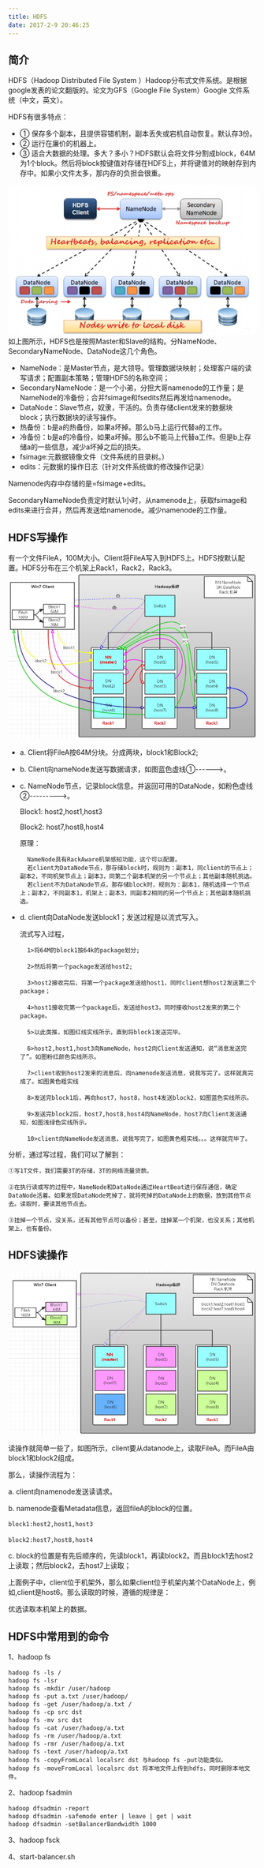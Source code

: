 ```yaml
---
title: HDFS
date: 2017-2-9 20:46:25
---
```


## 简介
HDFS（Hadoop Distributed File System ）Hadoop分布式文件系统。是根据google发表的论文翻版的。论文为GFS（Google File System）Google 文件系统（中文，英文）。

HDFS有很多特点：
-    ① 保存多个副本，且提供容错机制，副本丢失或宕机自动恢复。默认存3份。
-    ② 运行在廉价的机器上。
-    ③ 适合大数据的处理。多大？多小？HDFS默认会将文件分割成block，64M为1个block。然后将block按键值对存储在HDFS上，并将键值对的映射存到内存中。如果小文件太多，那内存的负担会很重。

![hdfs1](images/hdfs1.jpg)
如上图所示，HDFS也是按照Master和Slave的结构。分NameNode、SecondaryNameNode、DataNode这几个角色。

- NameNode：是Master节点，是大领导。管理数据块映射；处理客户端的读写请求；配置副本策略；管理HDFS的名称空间；
- SecondaryNameNode：是一个小弟，分担大哥namenode的工作量；是NameNode的冷备份；合并fsimage和fsedits然后再发给namenode。
- DataNode：Slave节点，奴隶，干活的。负责存储client发来的数据块block；执行数据块的读写操作。
- 热备份：b是a的热备份，如果a坏掉。那么b马上运行代替a的工作。
- 冷备份：b是a的冷备份，如果a坏掉。那么b不能马上代替a工作。但是b上存储a的一些信息，减少a坏掉之后的损失。
- fsimage:元数据镜像文件（文件系统的目录树。）
- edits：元数据的操作日志（针对文件系统做的修改操作记录）

Namenode内存中存储的是=fsimage+edits。

SecondaryNameNode负责定时默认1小时，从namenode上，获取fsimage和edits来进行合并，然后再发送给namenode。减少namenode的工作量。

## HDFS写操作
有一个文件FileA，100M大小。Client将FileA写入到HDFS上。HDFS按默认配置。HDFS分布在三个机架上Rack1，Rack2，Rack3。
![hdfs-write](images/hdfs-write.jpg)
- a. Client将FileA按64M分块。分成两块，block1和Block2;
- b. Client向nameNode发送写数据请求，如图蓝色虚线①------>。
- c. NameNode节点，记录block信息。并返回可用的DataNode，如粉色虚线②--------->。

    Block1: host2,host1,host3

    Block2: host7,host8,host4

    原理：

        NameNode具有RackAware机架感知功能，这个可以配置。
        若client为DataNode节点，那存储block时，规则为：副本1，同client的节点上；副本2，不同机架节点上；副本3，同第二个副本机架的另一个节点上；其他副本随机挑选。
        若client不为DataNode节点，那存储block时，规则为：副本1，随机选择一个节点上；副本2，不同副本1，机架上；副本3，同副本2相同的另一个节点上；其他副本随机挑选。

- d. client向DataNode发送block1；发送过程是以流式写入。

    流式写入过程，

        1>将64M的block1按64k的package划分;

        2>然后将第一个package发送给host2;

        3>host2接收完后，将第一个package发送给host1，同时client想host2发送第二个package；

        4>host1接收完第一个package后，发送给host3，同时接收host2发来的第二个package。

        5>以此类推，如图红线实线所示，直到将block1发送完毕。

        6>host2,host1,host3向NameNode，host2向Client发送通知，说“消息发送完了”。如图粉红颜色实线所示。

        7>client收到host2发来的消息后，向namenode发送消息，说我写完了。这样就真完成了。如图黄色粗实线

        8>发送完block1后，再向host7，host8，host4发送block2，如图蓝色实线所示。

        9>发送完block2后，host7,host8,host4向NameNode，host7向Client发送通知，如图浅绿色实线所示。

        10>client向NameNode发送消息，说我写完了，如图黄色粗实线。。。这样就完毕了。

分析，通过写过程，我们可以了解到：

    ①写1T文件，我们需要3T的存储，3T的网络流量贷款。

    ②在执行读或写的过程中，NameNode和DataNode通过HeartBeat进行保存通信，确定DataNode活着。如果发现DataNode死掉了，就将死掉的DataNode上的数据，放到其他节点去。读取时，要读其他节点去。

    ③挂掉一个节点，没关系，还有其他节点可以备份；甚至，挂掉某一个机架，也没关系；其他机架上，也有备份。

## HDFS读操作
![hdfs-read](images/hdfs-read.jpg)

读操作就简单一些了，如图所示，client要从datanode上，读取FileA。而FileA由block1和block2组成。



那么，读操作流程为：

a. client向namenode发送读请求。

b. namenode查看Metadata信息，返回fileA的block的位置。

    block1:host2,host1,host3

    block2:host7,host8,host4

c. block的位置是有先后顺序的，先读block1，再读block2。而且block1去host2上读取；然后block2，去host7上读取；



上面例子中，client位于机架外，那么如果client位于机架内某个DataNode上，例如,client是host6。那么读取的时候，遵循的规律是：

优选读取本机架上的数据。


## HDFS中常用到的命令
1、hadoop fs
```
hadoop fs -ls /
hadoop fs -lsr
hadoop fs -mkdir /user/hadoop
hadoop fs -put a.txt /user/hadoop/
hadoop fs -get /user/hadoop/a.txt /
hadoop fs -cp src dst
hadoop fs -mv src dst
hadoop fs -cat /user/hadoop/a.txt
hadoop fs -rm /user/hadoop/a.txt
hadoop fs -rmr /user/hadoop/a.txt
hadoop fs -text /user/hadoop/a.txt
hadoop fs -copyFromLocal localsrc dst 与hadoop fs -put功能类似。
hadoop fs -moveFromLocal localsrc dst 将本地文件上传到hdfs，同时删除本地文件。
```
2、hadoop fsadmin
```
hadoop dfsadmin -report
hadoop dfsadmin -safemode enter | leave | get | wait
hadoop dfsadmin -setBalancerBandwidth 1000
```

3、hadoop fsck

4、start-balancer.sh
